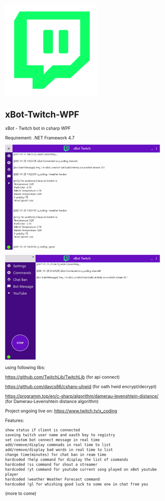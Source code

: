 <span style="text-align:center">![alt text](https://github.com/0x78654C/xBot-Twitch-WPF/blob/main/xBot_WPF/l1.png?raw=true)</span>

# xBot-Twitch-WPF
 
xBot - Twitch bot in csharp WPF

Requirement: .NET Framework 4.7


![alt text](https://github.com/0x78654C/xBot-Twitch-WPF/blob/main/xBot_WPF/t1.png?raw=true)

![alt text](https://github.com/0x78654C/xBot-Twitch-WPF/blob/main/xBot_WPF/t2.png?raw=true)

using following libs:

https://github.com/TwitchLib/TwitchLib (for api connect)

https://github.com/davcs86/csharp-uhwid (for oath hwid encrypt/decrypt)

https://programm.top/en/c-sharp/algorithm/damerau-levenshtein-distance/ (for Damerau-Levenshtein distance algorithm)

Project ongoing live on: https://www.twitch.tv/x_coding

Features:

    show status if client is connected
    saveing twitch user name and oauth key to registry
    set custom bot connect message in real time
    add/remove/display commnads in real time to list
    add/remove/display bad words in real time to list
    change time(minutes) for chat ban in ream time
    hardcoded !help command for display the list of coomands
    hardcoded !ss command for shout a streamer
    hardcoded !yt command for youtube current song played on xBot youtube player
    hardcoded !weather Weather Forecast command
    hardcoded !gl for whishing good luck to some one in chat from you  

(more to come)
